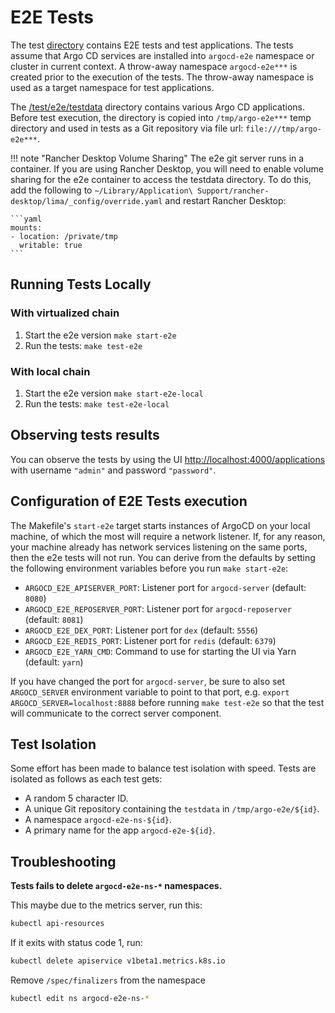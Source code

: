 # E2E Tests

The test [directory](https://github.com/argoproj/argo-cd/tree/master/test) contains E2E tests and test applications. The tests assume that Argo CD services are installed into `argocd-e2e` namespace or cluster in current context. A throw-away
namespace `argocd-e2e***` is created prior to the execution of the tests. The throw-away namespace is used as a target namespace for test applications.

The [/test/e2e/testdata](https://github.com/argoproj/argo-cd/tree/master/test/e2e/testdata) directory contains various Argo CD applications. Before test execution, the directory is copied into `/tmp/argo-e2e***` temp directory and used in tests as a
Git repository via file url: `file:///tmp/argo-e2e***`.

!!! note "Rancher Desktop Volume Sharing"
    The e2e git server runs in a container. If you are using Rancher Desktop, you will need to enable volume sharing for
    the e2e container to access the testdata directory. To do this, add the following to 
    `~/Library/Application\ Support/rancher-desktop/lima/_config/override.yaml` and restart Rancher Desktop:

    ```yaml
    mounts:
    - location: /private/tmp
      writable: true
    ```

## Running Tests Locally

### With virtualized chain
1. Start the e2e version `make start-e2e`
2. Run the tests: `make test-e2e`

### With local chain
1. Start the e2e version `make start-e2e-local`
2. Run the tests: `make test-e2e-local`

## Observing tests results

You can observe the tests by using the UI [http://localhost:4000/applications](http://localhost:4000/applications) with username `"admin"` and password `"password"`.

## Configuration of E2E Tests execution

The Makefile's `start-e2e` target starts instances of ArgoCD on your local machine, of which the most will require a network listener. If, for any reason, your machine already has network services listening on the same ports, then the e2e tests will not run. You can derive from the defaults by setting the following environment variables before you run `make start-e2e`:

* `ARGOCD_E2E_APISERVER_PORT`: Listener port for `argocd-server` (default: `8080`)
* `ARGOCD_E2E_REPOSERVER_PORT`: Listener port for `argocd-reposerver` (default: `8081`)
* `ARGOCD_E2E_DEX_PORT`: Listener port for `dex` (default: `5556`)
* `ARGOCD_E2E_REDIS_PORT`: Listener port for `redis` (default: `6379`)
* `ARGOCD_E2E_YARN_CMD`: Command to use for starting the UI via Yarn (default: `yarn`)

If you have changed the port for `argocd-server`, be sure to also set `ARGOCD_SERVER` environment variable to point to that port, e.g. `export ARGOCD_SERVER=localhost:8888` before running `make test-e2e` so that the test will communicate to the correct server component.


## Test Isolation

Some effort has been made to balance test isolation with speed. Tests are isolated as follows as each test gets:

* A random 5 character ID.
* A unique Git repository containing the `testdata` in `/tmp/argo-e2e/${id}`.
* A namespace `argocd-e2e-ns-${id}`.
* A primary name for the app `argocd-e2e-${id}`.

## Troubleshooting

**Tests fails to delete `argocd-e2e-ns-*` namespaces.**

This maybe due to the metrics server, run this:

```bash
kubectl api-resources
```

If it exits with status code 1, run:

```bash
kubectl delete apiservice v1beta1.metrics.k8s.io
```

Remove `/spec/finalizers` from the namespace

```bash
kubectl edit ns argocd-e2e-ns-*
```
